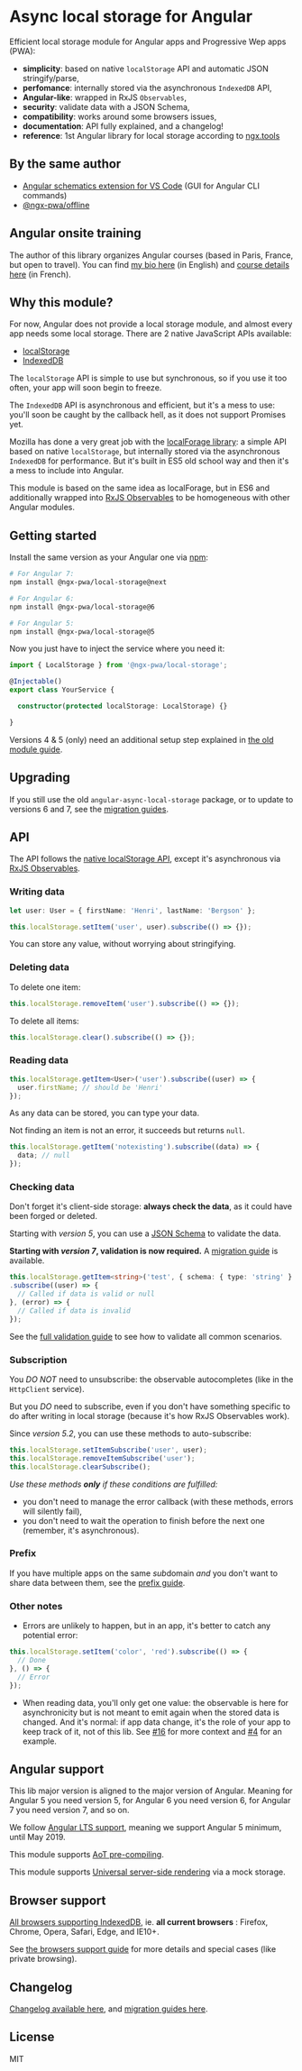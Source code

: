 # Async local storage for Angular

Efficient local storage module for Angular apps and Progressive Wep apps (PWA):
- **simplicity**: based on native `localStorage` API and automatic JSON stringify/parse,
- **perfomance**: internally stored via the asynchronous `IndexedDB` API,
- **Angular-like**: wrapped in RxJS `Observables`,
- **security**: validate data with a JSON Schema,
- **compatibility**: works around some browsers issues,
- **documentation**: API fully explained, and a changelog!
- **reference**: 1st Angular library for local storage according to [ngx.tools](https://ngx.tools/#/search?q=local%20storage)

## By the same author

- [Angular schematics extension for VS Code](https://marketplace.visualstudio.com/items?itemName=cyrilletuzi.angular-schematics) (GUI for Angular CLI commands)
- [@ngx-pwa/offline](https://github.com/cyrilletuzi/ngx-pwa-offline)

## Angular onsite training

The author of this library organizes Angular courses (based in Paris, France, but open to travel). You can find [my bio here](https://www.cyrilletuzi.com/en/web/) (in English) and [course details here](https://formationjavascript.com/formation-angular/) (in French).

## Why this module?

For now, Angular does not provide a local storage module, and almost every app needs some local storage. 
There are 2 native JavaScript APIs available:
- [localStorage](https://developer.mozilla.org/en-US/docs/Web/API/Storage/LocalStorage)
- [IndexedDB](https://developer.mozilla.org/en-US/docs/Web/API/IndexedDB_API)

The `localStorage` API is simple to use but synchronous, so if you use it too often, 
your app will soon begin to freeze.

The `IndexedDB` API is asynchronous and efficient, but it's a mess to use: 
you'll soon be caught by the callback hell, as it does not support Promises yet.

Mozilla has done a very great job with the [localForage library](http://localforage.github.io/localForage/): 
a simple API based on native `localStorage`,
but internally stored via the asynchronous `IndexedDB` for performance.
But it's built in ES5 old school way and then it's a mess to include into Angular.

This module is based on the same idea as localForage, but in ES6 
and additionally wrapped into [RxJS Observables](http://reactivex.io/rxjs/) 
to be homogeneous with other Angular modules.

## Getting started

Install the same version as your Angular one via [npm](http://npmjs.com):

```bash
# For Angular 7:
npm install @ngx-pwa/local-storage@next

# For Angular 6:
npm install @ngx-pwa/local-storage@6

# For Angular 5:
npm install @ngx-pwa/local-storage@5
```

Now you just have to inject the service where you need it:

```typescript
import { LocalStorage } from '@ngx-pwa/local-storage';

@Injectable()
export class YourService {

  constructor(protected localStorage: LocalStorage) {}

}
```

Versions 4 & 5 (only) need an additional setup step explained in [the old module guide](./docs/OLD_MODULE.md).

## Upgrading

If you still use the old `angular-async-local-storage` package, or to update to versions 6 and 7,
see the [migration guides](./MIGRATION.md).

## API

The API follows the [native localStorage API](https://developer.mozilla.org/en-US/docs/Web/API/Storage/LocalStorage), 
except it's asynchronous via [RxJS Observables](http://reactivex.io/rxjs/).

### Writing data

```typescript
let user: User = { firstName: 'Henri', lastName: 'Bergson' };

this.localStorage.setItem('user', user).subscribe(() => {});
```

You can store any value, without worrying about stringifying.

### Deleting data

To delete one item:

```typescript
this.localStorage.removeItem('user').subscribe(() => {});
```

To delete all items:

```typescript
this.localStorage.clear().subscribe(() => {});
```

### Reading data

```typescript
this.localStorage.getItem<User>('user').subscribe((user) => {
  user.firstName; // should be 'Henri'
});
```

As any data can be stored, you can type your data.

Not finding an item is not an error, it succeeds but returns `null`.

```typescript
this.localStorage.getItem('notexisting').subscribe((data) => {
  data; // null
});
```

### Checking data

Don't forget it's client-side storage: **always check the data**, as it could have been forged or deleted.

Starting with *version 5*, you can use a [JSON Schema](http://json-schema.org/) to validate the data.

**Starting with *version 7*, validation is now required.**
A [migration guide](./docs/MIGRATION_TO_V7.md) is available.

```typescript
this.localStorage.getItem<string>('test', { schema: { type: 'string' } })
.subscribe((user) => {
  // Called if data is valid or null
}, (error) => {
  // Called if data is invalid
});
```

See the [full validation guide](./docs/VALIDATION.md) to see how to validate all common scenarios.

### Subscription

You *DO NOT* need to unsubscribe: the observable autocompletes (like in the `HttpClient` service).

But you *DO* need to subscribe, even if you don't have something specific to do after writing in local storage (because it's how RxJS Observables work).

Since *version 5.2*, you can use these methods to auto-subscribe:

```typescript
this.localStorage.setItemSubscribe('user', user);
this.localStorage.removeItemSubscribe('user');
this.localStorage.clearSubscribe();
```

*Use these methods **only** if these conditions are fulfilled:*
- you don't need to manage the error callback (with these methods, errors will silently fail),
- you don't need to wait the operation to finish before the next one (remember, it's asynchronous).

### Prefix

If you have multiple apps on the same *sub*domain *and* you don't want to share data between them,
see the [prefix guide](./docs/PREFIX.md).

### Other notes

- Errors are unlikely to happen, but in an app, it's better to catch any potential error:

```typescript
this.localStorage.setItem('color', 'red').subscribe(() => {
  // Done
}, () => {
  // Error
});
```

- When reading data, you'll only get one value: the observable is here for asynchronicity but is not meant to
emit again when the stored data is changed. And it's normal: if app data change, it's the role of your app
to keep track of it, not of this lib. See [#16](https://github.com/cyrilletuzi/angular-async-local-storage/issues/16) 
for more context and [#4](https://github.com/cyrilletuzi/angular-async-local-storage/issues/4)
for an example. 

## Angular support

This lib major version is aligned to the major version of Angular. Meaning for Angular 5 you need version 5,
for Angular 6 you need version 6, for Angular 7 you need version 7, and so on.

We follow [Angular LTS support](https://angular.io/guide/releases),
meaning we support Angular 5 minimum, until May 2019.

This module supports [AoT pre-compiling](https://angular.io/guide/aot-compiler).

This module supports [Universal server-side rendering](https://github.com/angular/universal)
via a mock storage.

## Browser support

[All browsers supporting IndexedDB](http://caniuse.com/#feat=indexeddb), ie. **all current browsers** :
Firefox, Chrome, Opera, Safari, Edge, and IE10+.

See [the browsers support guide](./docs/BROWSERS_SUPPORT.md) for more details and special cases (like private browsing).

## Changelog

[Changelog available here](https://github.com/cyrilletuzi/angular-async-local-storage/blob/master/CHANGELOG.md), and [migration guides here](./MIGRATION.md).

## License

MIT
